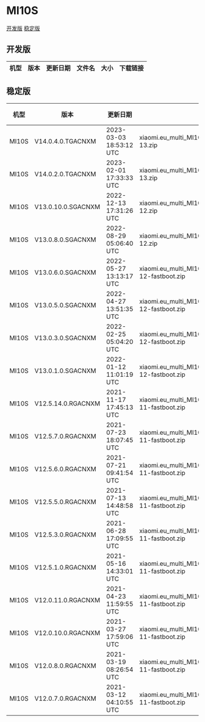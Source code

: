 # MI10S
[开发版](#开发版)  [稳定版](#稳定版)
## 开发版
| 机型 | 版本 | 更新日期 | 文件名 | 大小 | 下载链接 |
| ---- | ---- | ---- | ---- | ---- | ---- |
## 稳定版
| 机型 | 版本 | 更新日期 | 文件名 | 大小 | 下载链接 |
| ---- | ---- | ---- | ---- | ---- | ---- |
| MI10S | V14.0.4.0.TGACNXM | 2023-03-03 18:53:12 UTC | xiaomi.eu_multi_MI10S_V14.0.4.0.TGACNXM_v14-13.zip | 4.4 GB | [SourceForge](https://sourceforge.net/projects/xiaomi-eu-multilang-miui-roms/files/xiaomi.eu/MIUI-STABLE-RELEASES/MIUIv14/xiaomi.eu_multi_MI10S_V14.0.4.0.TGACNXM_v14-13.zip/download) |
| MI10S | V14.0.2.0.TGACNXM | 2023-02-01 17:33:33 UTC | xiaomi.eu_multi_MI10S_V14.0.2.0.TGACNXM_v14-13.zip | 4.4 GB | [SourceForge](https://sourceforge.net/projects/xiaomi-eu-multilang-miui-roms/files/xiaomi.eu/MIUI-STABLE-RELEASES/MIUIv14/xiaomi.eu_multi_MI10S_V14.0.2.0.TGACNXM_v14-13.zip/download) |
| MI10S | V13.0.10.0.SGACNXM | 2022-12-13 17:31:26 UTC | xiaomi.eu_multi_MI10S_V13.0.10.0.SGACNXM_v13-12.zip | 3.9 GB | [SourceForge](https://sourceforge.net/projects/xiaomi-eu-multilang-miui-roms/files/xiaomi.eu/MIUI-STABLE-RELEASES/MIUIv13/xiaomi.eu_multi_MI10S_V13.0.10.0.SGACNXM_v13-12.zip/download) |
| MI10S | V13.0.8.0.SGACNXM | 2022-08-29 05:06:40 UTC | xiaomi.eu_multi_MI10S_V13.0.8.0.SGACNXM_v13-12.zip | 3.7 GB | [SourceForge](https://sourceforge.net/projects/xiaomi-eu-multilang-miui-roms/files/xiaomi.eu/MIUI-STABLE-RELEASES/MIUIv13/xiaomi.eu_multi_MI10S_V13.0.8.0.SGACNXM_v13-12.zip/download) |
| MI10S | V13.0.6.0.SGACNXM | 2022-05-27 13:13:17 UTC | xiaomi.eu_multi_MI10S_V13.0.6.0.SGACNXM_v13-12-fastboot.zip | 4.0 GB | [SourceForge](https://sourceforge.net/projects/xiaomi-eu-multilang-miui-roms/files/xiaomi.eu/MIUI-STABLE-RELEASES/MIUIv13/xiaomi.eu_multi_MI10S_V13.0.6.0.SGACNXM_v13-12-fastboot.zip/download) |
| MI10S | V13.0.5.0.SGACNXM | 2022-04-27 13:51:35 UTC | xiaomi.eu_multi_MI10S_V13.0.5.0.SGACNXM_v13-12-fastboot.zip | 4.0 GB | [SourceForge](https://sourceforge.net/projects/xiaomi-eu-multilang-miui-roms/files/xiaomi.eu/MIUI-STABLE-RELEASES/MIUIv13/xiaomi.eu_multi_MI10S_V13.0.5.0.SGACNXM_v13-12-fastboot.zip/download) |
| MI10S | V13.0.3.0.SGACNXM | 2022-02-25 05:04:20 UTC | xiaomi.eu_multi_MI10S_V13.0.3.0.SGACNXM_v13-12-fastboot.zip | 3.9 GB | [SourceForge](https://sourceforge.net/projects/xiaomi-eu-multilang-miui-roms/files/xiaomi.eu/MIUI-STABLE-RELEASES/MIUIv13/xiaomi.eu_multi_MI10S_V13.0.3.0.SGACNXM_v13-12-fastboot.zip/download) |
| MI10S | V13.0.1.0.SGACNXM | 2022-01-12 11:01:19 UTC | xiaomi.eu_multi_MI10S_V13.0.1.0.SGACNXM_v13-12-fastboot.zip | 4.0 GB | [SourceForge](https://sourceforge.net/projects/xiaomi-eu-multilang-miui-roms/files/xiaomi.eu/MIUI-STABLE-RELEASES/MIUIv13/xiaomi.eu_multi_MI10S_V13.0.1.0.SGACNXM_v13-12-fastboot.zip/download) |
| MI10S | V12.5.14.0.RGACNXM | 2021-11-17 17:45:13 UTC | xiaomi.eu_multi_MI10S_V12.5.14.0.RGACNXM_v12-11-fastboot.zip | 3.7 GB | [SourceForge](https://sourceforge.net/projects/xiaomi-eu-multilang-miui-roms/files/xiaomi.eu/MIUI-STABLE-RELEASES/MIUIv12/xiaomi.eu_multi_MI10S_V12.5.14.0.RGACNXM_v12-11-fastboot.zip/download) |
| MI10S | V12.5.7.0.RGACNXM | 2021-07-23 18:07:45 UTC | xiaomi.eu_multi_MI10S_V12.5.7.0.RGACNXM_v12-11-fastboot.zip | 3.5 GB | [SourceForge](https://sourceforge.net/projects/xiaomi-eu-multilang-miui-roms/files/xiaomi.eu/MIUI-STABLE-RELEASES/MIUIv12/xiaomi.eu_multi_MI10S_V12.5.7.0.RGACNXM_v12-11-fastboot.zip/download) |
| MI10S | V12.5.6.0.RGACNXM | 2021-07-21 09:41:54 UTC | xiaomi.eu_multi_MI10S_V12.5.6.0.RGACNXM_v12-11-fastboot.zip | 3.5 GB | [SourceForge](https://sourceforge.net/projects/xiaomi-eu-multilang-miui-roms/files/xiaomi.eu/MIUI-STABLE-RELEASES/MIUIv12/xiaomi.eu_multi_MI10S_V12.5.6.0.RGACNXM_v12-11-fastboot.zip/download) |
| MI10S | V12.5.5.0.RGACNXM | 2021-07-13 14:48:58 UTC | xiaomi.eu_multi_MI10S_V12.5.5.0.RGACNXM_v12-11-fastboot.zip | 3.5 GB | [SourceForge](https://sourceforge.net/projects/xiaomi-eu-multilang-miui-roms/files/xiaomi.eu/MIUI-STABLE-RELEASES/MIUIv12/xiaomi.eu_multi_MI10S_V12.5.5.0.RGACNXM_v12-11-fastboot.zip/download) |
| MI10S | V12.5.3.0.RGACNXM | 2021-06-28 17:09:55 UTC | xiaomi.eu_multi_MI10S_V12.5.3.0.RGACNXM_v12-11-fastboot.zip | 3.5 GB | [SourceForge](https://sourceforge.net/projects/xiaomi-eu-multilang-miui-roms/files/xiaomi.eu/MIUI-STABLE-RELEASES/MIUIv12/xiaomi.eu_multi_MI10S_V12.5.3.0.RGACNXM_v12-11-fastboot.zip/download) |
| MI10S | V12.5.1.0.RGACNXM | 2021-05-16 14:33:01 UTC | xiaomi.eu_multi_MI10S_V12.5.1.0.RGACNXM_v12-11-fastboot.zip | 3.5 GB | [SourceForge](https://sourceforge.net/projects/xiaomi-eu-multilang-miui-roms/files/xiaomi.eu/MIUI-STABLE-RELEASES/MIUIv12/xiaomi.eu_multi_MI10S_V12.5.1.0.RGACNXM_v12-11-fastboot.zip/download) |
| MI10S | V12.0.11.0.RGACNXM | 2021-04-23 11:59:55 UTC | xiaomi.eu_multi_MI10S_V12.0.11.0.RGACNXM_v12-11-fastboot.zip | 3.5 GB | [SourceForge](https://sourceforge.net/projects/xiaomi-eu-multilang-miui-roms/files/xiaomi.eu/MIUI-STABLE-RELEASES/MIUIv12/xiaomi.eu_multi_MI10S_V12.0.11.0.RGACNXM_v12-11-fastboot.zip/download) |
| MI10S | V12.0.10.0.RGACNXM | 2021-03-27 17:59:06 UTC | xiaomi.eu_multi_MI10S_V12.0.10.0.RGACNXM_v12-11-fastboot.zip | 3.5 GB | [SourceForge](https://sourceforge.net/projects/xiaomi-eu-multilang-miui-roms/files/xiaomi.eu/MIUI-STABLE-RELEASES/MIUIv12/xiaomi.eu_multi_MI10S_V12.0.10.0.RGACNXM_v12-11-fastboot.zip/download) |
| MI10S | V12.0.8.0.RGACNXM | 2021-03-19 08:26:54 UTC | xiaomi.eu_multi_MI10S_V12.0.8.0.RGACNXM_v12-11-fastboot.zip | 3.5 GB | [SourceForge](https://sourceforge.net/projects/xiaomi-eu-multilang-miui-roms/files/xiaomi.eu/MIUI-STABLE-RELEASES/MIUIv12/xiaomi.eu_multi_MI10S_V12.0.8.0.RGACNXM_v12-11-fastboot.zip/download) |
| MI10S | V12.0.7.0.RGACNXM | 2021-03-12 04:10:55 UTC | xiaomi.eu_multi_MI10S_V12.0.7.0.RGACNXM_v12-11-fastboot.zip | 3.4 GB | [SourceForge](https://sourceforge.net/projects/xiaomi-eu-multilang-miui-roms/files/xiaomi.eu/MIUI-STABLE-RELEASES/MIUIv12/xiaomi.eu_multi_MI10S_V12.0.7.0.RGACNXM_v12-11-fastboot.zip/download) |
